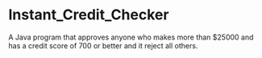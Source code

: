 # Instant_Credit_Checker

A Java program that approves anyone who makes more than $25000 and has a credit score of 700 or better and it reject all others.
